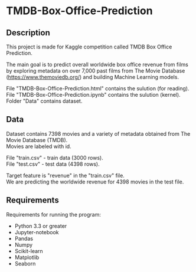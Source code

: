 # TMDB-Box-Office-Prediction
## Description
This project is made for Kaggle competition called TMDB Box Office Prediction.

The main goal is to predict overall worldwide box office revenue from films by exploring metadata on over 7,000 past films from The Movie Database (https://www.themoviedb.org/) and building Machine Learning models.

File "TMDB-Box-Office-Prediction.html" contains the sulution (for reading).  
File "TMDB-Box-Office-Prediction.ipynb" contains the sulution (kernel).  
Folder "Data" contains dataset.

## Data
Dataset contains 7398 movies and a variety of metadata obtained from The Movie Database (TMDB).  
Movies are labeled with id.

File "train.csv" - train data (3000 rows).  
File "test.csv" - test data (4398 rows).

Target feature is "revenue" in the "train.csv" file.  
We are predicting the worldwide revenue for 4398 movies in the test file.

## Requirements
Requirements for running the program:
- Python 3.3 or greater
- Jupyter-notebook
- Pandas
- Numpy
- Scikit-learn
- Matplotlib
- Seaborn
